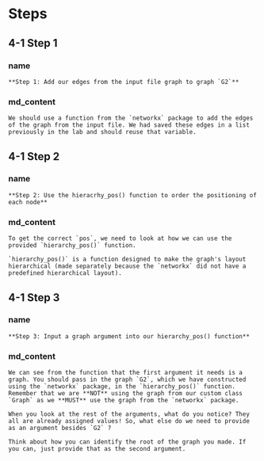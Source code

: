 <!--title={Adding edges and Getting the "pos"}-->

<!--badges={Python:11,Algorithms:15}-->

<!--concepts={directedGraphs, introToGraphs, useOfGraphs}-->

# Steps

## 4-1 Step 1

### name

```
**Step 1: Add our edges from the input file graph to graph `G2`**
```

### md_content

```
We should use a function from the `networkx` package to add the edges of the graph from the input file. We had saved these edges in a list previously in the lab and should reuse that variable.  
```

## 4-1 Step 2

### name

```
**Step 2: Use the hieracrhy_pos() function to order the positioning of each node**
```

### md_content

```
To get the correct `pos`, we need to look at how we can use the provided `hierarchy_pos()` function. 

`hierarchy_pos()` is a function designed to make the graph's layout hierarchical (made separately because the `networkx` did not have a predefined hierarchical layout).   
```

## 4-1 Step 3

### name

```
**Step 3: Input a graph argument into our hierarchy_pos() function**
```

### md_content

```
We can see from the function that the first argument it needs is a graph. You should pass in the graph `G2`, which we have constructed using the `networkx` package, in the `hierarchy_pos()` function. Remember that we are **NOT** using the graph from our custom class `Graph` as we **MUST** use the graph from the `networkx` package.

When you look at the rest of the arguments, what do you notice? They all are already assigned values! So, what else do we need to provide as an argument besides `G2` ?

Think about how you can identify the root of the graph you made. If you can, just provide that as the second argument.    
```


